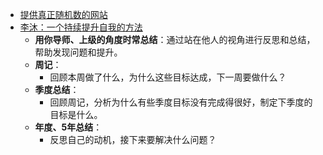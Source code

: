- [提供真正随机数的网站](https://www.random.org/)
- [李沐：一个持续提升自我的方法](https://x.com/HiTw93/status/1832746054598758478)
	- **用你导师、上级的角度时常总结**：通过站在他人的视角进行反思和总结，帮助发现问题和提升。
	- **周记**：
		- 回顾本周做了什么，为什么这些目标达成，下一周要做什么？
	- **季度总结**：
		- 回顾周记，分析为什么有些季度目标没有完成得很好，制定下季度的目标是什么。
	- **年度、5年总结**：
		- 反思自己的动机，接下来要解决什么问题？